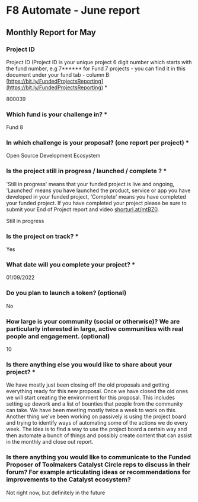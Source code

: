 # F8 Automate - June report

## Monthly Report for May

### Project ID

Project ID (Project ID is your unique project 6 digit number  which starts with the fund number, e.g 7\*\*\*\*\*\* for Fund 7 projects - you can find it in this document under your fund tab - column B:  [https://bit.ly/FundedProjectsReporting](https://bit.ly/FundedProjectsReporting) \*

800039

### Which fund is your challenge in? \*

Fund 8

### In which challenge is your proposal? (one report per project) \*

Open Source Development Ecosystem

### Is the project still in progress / launched / complete ? \*

&#x20;'Still in progress' means that your funded project is live and ongoing, 'Launched' means you have launched the product, service or app you have developed in your funded project, 'Complete' means you have completed your funded project. If you have completed your project please be sure to submit your End of Project report and video [shorturl.at/mtBZ0](http://shorturl.at/mtBZ0).

Still in progress

### Is the project on track? \*

Yes

### What date will you complete your project? \*

01/09/2022

### Do you plan to launch a token? (optional)

No

### How large is your community (social or otherwise)? We are particularly interested in large, active communities with real people and engagement. (optional)

10

### Is there anything else you would like to share about your project? \*

We have mostly just been closing off the old proposals and getting everything ready for this new proposal. Once we have closed the old ones we will start creating the environment for this proposal. This includes setting up dework and a list of bounties that people from the community can take. We have been meeting mostly twice a week to work on this. Another thing we've been working on passively is using the project board and trying to identify ways of automating some of the actions we do every week. The idea is to find a way to use the project board a certain way and then automate a bunch of things and possibly create content that can assist in the monthly and close out report.

### Is there anything you would like to communicate to the Funded Proposer of Toolmakers Catalyst Circle reps to discuss in their forum? For example articulating ideas or recommendations for improvements to the Catalyst ecosystem?

Not right now, but definitely in the future



